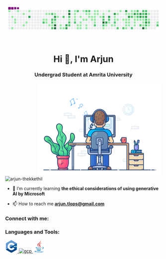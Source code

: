 [![MasterHead](https://raw.githubusercontent.com/Platane/snk/output/github-contribution-grid-snake.gif)](https://arjun-thekkethil.io)
<h1 align="center">Hi 👋, I'm Arjun</h1>
<h3 align="center">Undergrad Student at Amrita University</h3>
<img align="right" alt="Coding" width="400" src="https://raw.githubusercontent.com/SupianIDz/SupianIDz/main/coding.gif">

<p align="left"> <img src="https://komarev.com/ghpvc/?username=arjun-thekkethil&label=Profile%20views&color=0e75b6&style=flat" alt="arjun-thekkethil" /> </p>

- 🌱 I’m currently learning **the ethical considerations of using generative AI by Microsoft**

- 📫 How to reach me **arjun.tlops@gmail.com**

<h3 align="left">Connect with me:</h3>
<p align="left">
</p>

<h3 align="left">Languages and Tools:</h3>
<p align="left"> <a href="https://www.w3schools.com/cpp/" target="_blank" rel="noreferrer"> <img src="https://raw.githubusercontent.com/devicons/devicon/master/icons/cplusplus/cplusplus-original.svg" alt="cplusplus" width="40" height="40"/> </a> <a href="https://cloud.google.com" target="_blank" rel="noreferrer"> <img src="https://www.vectorlogo.zone/logos/google_cloud/google_cloud-icon.svg" alt="gcp" width="40" height="40"/> </a> <a href="https://www.java.com" target="_blank" rel="noreferrer"> <img src="https://raw.githubusercontent.com/devicons/devicon/master/icons/java/java-original.svg" alt="java" width="40" height="40"/> </a> </p>

